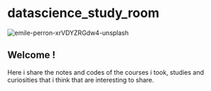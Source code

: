# datascience_study_room
![emile-perron-xrVDYZRGdw4-unsplash](https://user-images.githubusercontent.com/99512194/180674588-c0d2ae6b-ed46-406a-b900-b2fdb1f3958b.jpg)


## Welcome !

Here i share the notes and codes of the courses i took, studies and curiosities that i think that are interesting to share.

